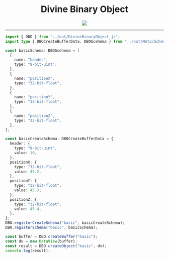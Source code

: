 <h1 align="center">
  Divine Binary Object
</h1>

<p align="center">
<img src="https://divinestarapparel.com/wp-content/uploads/2021/02/logo-small.png"/>
</p>

---


```ts
import { DBO } from "../out/DivineBinaryObject.js";
import type { DBOCreateBufferData, DBOScehema } from "../out/Meta/Schema.types.js";

const basicSchema: DBOScehema = [
  {
    name: "header",
    type: "8-bit-uint",
  },
  {
    name: "positionX",
    type: "32-bit-float",
  },
  {
    name: "positionY",
    type: "32-bit-float",
  },
  {
    name: "positionZ",
    type: "32-bit-float",
  },
];

const basicCreateSchema: DBOCreateBufferData = {
  header: {
    type: "8-bit-uint",
    value: 10,
  },
  positionX: {
    type: "32-bit-float",
    value: 45.2,
  },
  positionY: {
    type: "32-bit-float",
    value: 45.3,
  },
  positionZ: {
    type: "32-bit-float",
    value: 45.4,
  },
};
DBO.registerCreateSchema("basic", basicCreateSchema);
DBO.registerSchema("basic", basicSchema);

const buffer = DBO.createBuffer("basic");
const dv = new DataView(buffer);
const result = DBO.createObject("basic", dv);
console.log(result);

```





